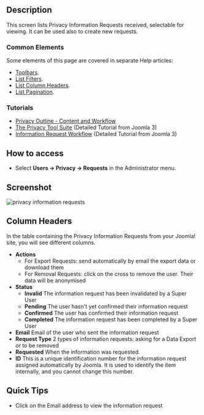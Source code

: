 <!-- Filename: Help4.x:Privacy:_Information_Requests / Display title: Privacy: Information Requests -->

## Description

This screen lists Privacy Information Requests received, selectable for
viewing. It can be used also to create new requests.

### Common Elements

Some elements of this page are covered in separate Help articles:

* [Toolbars](jdocmanual?article=help/common-elements/toolbars).
* [List Filters](jdocmanual?article=help/common-elements/list-filters).
* [List Column Headers](jdocmanual?article=help/common-elements/list-column-headers).
* [List Pagination](jdocmanual?article=help/common-elements/list-pagination).

### Tutorials

- [Privacy Outline - Content and Workflow](https://docs.joomla.org/Help4.x:Components_Privacy_Outline/en)
- [The Privacy Tool Suite](https://docs.joomla.org/J3.x:Privacy/en) 
  (Detailed Tutorial from Joomla 3)
- [Information Request Workflow](https://docs.joomla.org/J3.x:Information_Request_Workflow_in_Privacy_Component/en)
  (Detailed Tutorial from Joomla 3)

## How to access

- Select **Users → Privacy → Requests** in the Administrator menu.

## Screenshot

![privacy information requests](../../../en/images/privacy/privacy-information-requests.png)

## Column Headers

In the table containing the Privacy Information Requests from your
Joomla! site, you will see different columns.

- **Actions**
  - For Export Requests: send automatically by email the export data or
    download them
  - For Removal Requests: click on the cross to remove the user. Their
    data will be anonymised
- **Status**
  - **Invalid** The information request has been invalidated by a Super
    User
  - **Pending** The user hasn't yet confirmed their information request
  - **Confirmed** The user has confirmed their information request
  - **Completed** The information request has been completed by a Super User
- **Email** Email of the user who sent the information request
- **Request Type** 2 types of information requests: asking for a Data
  Export or to be removed
- **Requested** When the information was requested.
- **ID** This is a unique identification number for the information
  request assigned automatically by Joomla. It is used to identify the
  item internally, and you cannot change this number.

## Quick Tips

- Click on the Email address to view the information request
